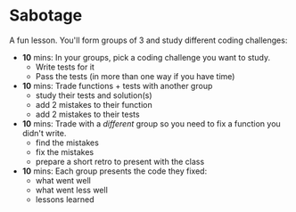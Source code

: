 # Sabotage

A fun lesson. You'll form groups of 3 and study different coding challenges:

- **10** mins: In your groups, pick a coding challenge you want to study.
  - Write tests for it
  - Pass the tests (in more than one way if you have time)
- **10** mins: Trade functions + tests with another group
  - study their tests and solution(s)
  - add 2 mistakes to their function
  - add 2 mistakes to their tests
- **10** mins: Trade with a _different_ group so you need to fix a function you
  didn't write.
  - find the mistakes
  - fix the mistakes
  - prepare a short retro to present with the class
- **10** mins: Each group presents the code they fixed:
  - what went well
  - what went less well
  - lessons learned
